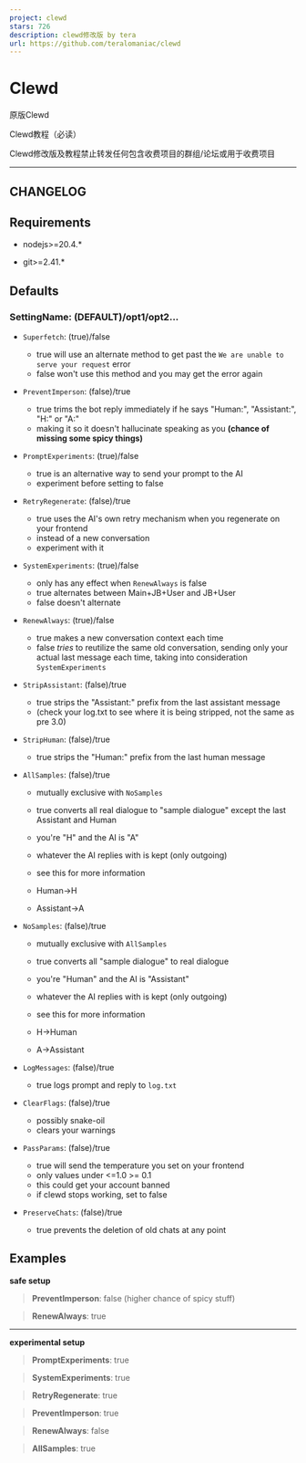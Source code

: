```yaml
---
project: clewd
stars: 726
description: clewd修改版 by tera
url: https://github.com/teralomaniac/clewd
---
```


Clewd
=====

原版Clewd

Clewd教程（必读）

Clewd修改版及教程禁止转发任何包含收费项目的群组/论坛或用于收费项目  

* * *

CHANGELOG
---------

Requirements
------------

-   nodejs>=20.4.\*
    
-   git>=2.41.\*
    

Defaults
--------

### SettingName: (DEFAULT)/opt1/opt2...

-   `Superfetch`: (true)/false
    
    -   true will use an alternate method to get past the `We are unable to serve your request` error
    -   false won't use this method and you may get the error again
-   `PreventImperson`: (false)/true
    
    -   true trims the bot reply immediately if he says "Human:", "Assistant:", "H:" or "A:"
    -   making it so it doesn't hallucinate speaking as you **(chance of missing some spicy things)**
-   `PromptExperiments`: (true)/false
    
    -   true is an alternative way to send your prompt to the AI
    -   experiment before setting to false
-   `RetryRegenerate`: (false)/true
    
    -   true uses the AI's own retry mechanism when you regenerate on your frontend
    -   instead of a new conversation
    -   experiment with it
-   `SystemExperiments`: (true)/false
    
    -   only has any effect when `RenewAlways` is false
    -   true alternates between Main+JB+User and JB+User
    -   false doesn't alternate
-   `RenewAlways`: (true)/false
    
    -   true makes a new conversation context each time
    -   false _tries_ to reutilize the same old conversation, sending only your actual last message each time, taking into consideration `SystemExperiments`
-   `StripAssistant`: (false)/true
    
    -   true strips the "Assistant:" prefix from the last assistant message
    -   (check your log.txt to see where it is being stripped, not the same as pre 3.0)
-   `StripHuman`: (false)/true
    
    -   true strips the "Human:" prefix from the last human message
-   `AllSamples`: (false)/true
    
    -   mutually exclusive with `NoSamples`
    -   true converts all real dialogue to "sample dialogue" except the last Assistant and Human
    -   you're "H" and the AI is "A"
    -   whatever the AI replies with is kept (only outgoing)
    -   see this for more information
    
    -   Human->H
    -   Assistant->A
-   `NoSamples`: (false)/true
    
    -   mutually exclusive with `AllSamples`
    -   true converts all "sample dialogue" to real dialogue
    -   you're "Human" and the AI is "Assistant"
    -   whatever the AI replies with is kept (only outgoing)
    -   see this for more information
    
    -   H->Human
    -   A->Assistant
-   `LogMessages`: (false)/true
    
    -   true logs prompt and reply to `log.txt`
-   `ClearFlags`: (false)/true
    
    -   possibly snake-oil
    -   clears your warnings
-   `PassParams`: (false)/true
    
    -   true will send the temperature you set on your frontend
    -   only values under <=1.0 >= 0.1
    -   this could get your account banned
    -   if clewd stops working, set to false
-   `PreserveChats`: (false)/true
    
    -   true prevents the deletion of old chats at any point

Examples
--------

**safe setup**

> **PreventImperson**: false (higher chance of spicy stuff)

> **RenewAlways**: true

* * *

**experimental setup**

> **PromptExperiments**: true

> **SystemExperiments**: true

> **RetryRegenerate**: true

> **PreventImperson**: true

> **RenewAlways**: false

> **AllSamples**: true
